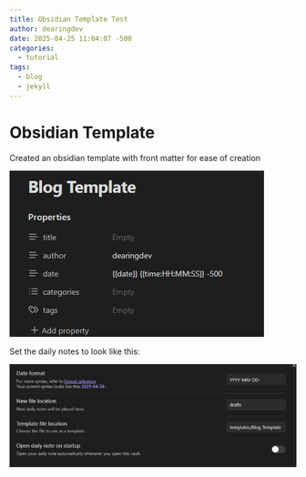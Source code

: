 ```yaml
---
title: Obsidian Template Test
author: dearingdev
date: 2025-04-25 11:04:07 -500
categories:
  - tutorial
tags:
  - blog
  - jekyll
---
```


# Obsidian Template

Created an obsidian template with front matter for ease of creation

![img](assets/images/Pastedimage20250426114517.png)


Set the daily notes to look like this:

![img](assets/images/Pastedimage20250426111443.png)



